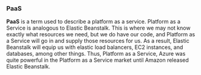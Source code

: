 ### PaaS

**PaaS** is a term used to describe a platform as a service. Platform as a Service is analogous to Elastic Beanstalk. This is where we may not know exactly what resources we need, but we do have our code, and Platform as a Service will go in and supply those resources for us. As a result, Elastic Beanstalk will equip us with elastic load balancers, EC2 instances, and databases, among other things. Thus, Platform as a Service, Azure was quite powerful in the Platform as a Service market until Amazon released Elastic Beanstalk.